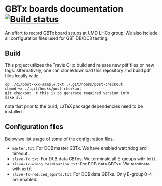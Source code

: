 # GBTx boards documentation [![Build status](https://travis-ci.com/umd-lhcb/gbtx_brds_doc.svg?master)](https://travis-ci.com/umd-lhcb)
An effort to record GBTx board setups at UMD LHCb group. We also include all
configuration files used for GBT DB/DCB testing.

## Build
This project utilizes the Travis CI to build and release new pdf files on new tags.
Alternatively, one can clone/download this repository and build pdf files locally with:
```
cp ./ci/post-xxx-sample.txt ./.git/hooks/post-checkout
chmod +x ./.git/hooks/post-checkout
git checkout  # this is to generate required version info
make all
```
note that prior to the build, LaTeX package dependencies need to be installed.

## Configuration files
Below we list usage of some of the configuration files.

* `master.txt`: For DCB master GBTx. We have enabled watchdog and timeout.
* `slave-Tx.txt`: For DCB data GBTxs. We terminate all E-groups with `0x11`.
* `slave-Tx-wrong_termination.txt`: For DCB data GBTxs. We terminate with `0xff`.
* `slave-Tx-reduced_eports.txt`: For DCB data GBTxs. Only E-group 0-4 are enabled.
